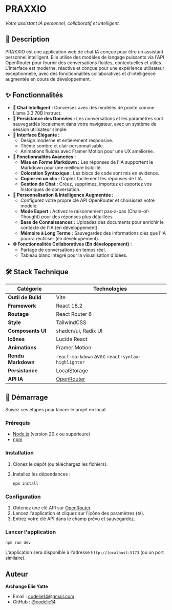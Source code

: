 # PRAXXIO

*Votre assistant IA personnel, collaboratif et intelligent.*

## 🌟 Description

PRAXXIO est une application web de chat IA conçue pour être un assistant personnel intelligent. Elle utilise des modèles de langage puissants via l'API OpenRouter pour fournir des conversations fluides, contextuelles et utiles. L'interface est moderne, réactive et conçue pour une expérience utilisateur exceptionnelle, avec des fonctionnalités collaboratives et d'intelligence augmentée en cours de développement.

## ✨ Fonctionnalités

-   **💬 Chat Intelligent :** Conversez avec des modèles de pointe comme Llama 3.3 70B Instruct.
-   **💾 Persistance des Données :** Les conversations et les paramètres sont sauvegardés localement dans votre navigateur, avec un système de session utilisateur simple.
-   **🎨 Interface Élégante :**
    -   Design moderne et entièrement responsive.
    -   Thème sombre et clair personnalisable.
    -   Animations fluides avec Framer Motion pour une UX améliorée.
-   **🚀 Fonctionnalités Avancées :**
    -   **Mise en Forme Markdown :** Les réponses de l'IA supportent le Markdown pour une meilleure lisibilité.
    -   **Coloration Syntaxique :** Les blocs de code sont mis en évidence.
    -   **Copier en un clic :** Copiez facilement les réponses de l'IA.
    -   **Gestion de Chat :** Créez, supprimez, importez et exportez vos historiques de conversation.
-   **🔧 Personnalisation & Intelligence Augmentée :**
    -   Configurez votre propre clé API OpenRouter et choisissez votre modèle.
    -   **Mode Expert :** Activez le raisonnement pas-à-pas (Chain-of-Thought) pour des réponses plus détaillées.
    -   **Base de Connaissances :** Uploadez des documents pour enrichir le contexte de l'IA (en développement).
    -   **Mémoire à Long Terme :** Sauvegardez des informations clés que l'IA pourra réutiliser (en développement).
-   **🌐 Fonctionnalités Collaboratives (En développement) :**
    -   Partage de conversations en temps réel.
    -   Tableau blanc intégré pour la visualisation d'idées.

## 🛠️ Stack Technique

| Catégorie             | Technologies                                                                                   |
| --------------------- | ---------------------------------------------------------------------------------------------- |
| **Outil de Build**    | Vite                                                                                           |
| **Framework**         | React 18.2                                                                                     |
| **Routage**           | React Router 6                                                                                 |
| **Style**             | TailwindCSS                                                                                    |
| **Composants UI**     | shadcn/ui, Radix UI                                                                            |
| **Icônes**            | Lucide React                                                                                   |
| **Animations**        | Framer Motion                                                                                  |
| **Rendu Markdown**    | `react-markdown` avec `react-syntax-highlighter`                                               |
| **Persistance**       | LocalStorage                                                                                   |
| **API IA**            | [OpenRouter](https://openrouter.ai/)                                                           |

## 🚀 Démarrage

Suivez ces étapes pour lancer le projet en local.

### Prérequis

-   [Node.js](https://nodejs.org/) (version 20.x ou supérieure)
-   [npm](https://www.npmjs.com/)

### Installation

1.  Clonez le dépôt (ou téléchargez les fichiers).

2.  Installez les dépendances :
    ```bash
    npm install
    ```

### Configuration

1.  Obtenez une clé API sur [OpenRouter](https://openrouter.ai/keys).
2.  Lancez l'application et cliquez sur l'icône des paramètres (⚙️).
3.  Entrez votre clé API dans le champ prévu et sauvegardez.

### Lancer l'application

```bash
npm run dev
```

L'application sera disponible à l'adresse `http://localhost:5173` (ou un port similaire).

## Auteur

**Archange Elie Yatte**
-   Email : [codelie14@gmail.com](mailto:codelie14@gmail.com)
-   GitHub : [@codelie14](https://github.com/codelie14)